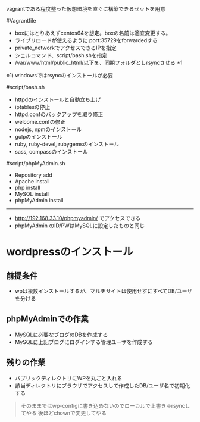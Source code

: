 vagrantである程度整った仮想環境を直ぐに構築できるセットを用意


#Vagrantfile

* boxにはとりあえずcentos64を想定。boxの名前は適宜変更する。
* ライブリロードが使えるように port:35729をforwardedする
* private_networkでアクセスできるIPを指定
* シェルコマンド、script/bash.shを指定
* /var/www/html/public_html/以下を、同期フォルダとしrsyncさせる *1

※1) windowsではrsyncのインストールが必要

#script/bash.sh

* httpdのインストールと自動立ち上げ
* iptablesの停止
* httpd.confのバックアップを取り修正
* welcome.confの修正
* nodejs, npmのインストール
* gulpのインストール
* ruby, ruby-devel, rubygemsのインストール
* sass, compassのインストール

#script/phpMyAdmin.sh

- Repository add
- Apache install
- php install
- MySQL install
- phpMyAdmin install

---------

* http://192.168.33.10/phpmyadmin/ でアクセスできる
* phpMyAdmin のID/PWはMySQLに設定したものと同じ


# wordpressのインストール

## 前提条件
- wpは複数インストールするが、マルチサイトは使用せずにすべてDB/ユーザを分ける

## phpMyAdminでの作業
- MySQLに必要なブログのDBを作成する
- MySQLに上記ブログにログインする管理ユーザを作成する

## 残りの作業
- パブリックディレクトリにWPを丸ごと入れる
- 該当ディレクトリにブラウザでアクセスして作成したDB/ユーザ名で初期化する

> そのままではwp-configに書き込めないのでローカルで上書き→rsyncしてやる
> 後ほどchownで変更してやる
